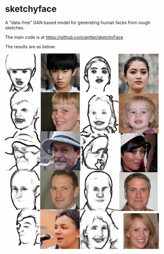 # sketchyface
A "data-free" GAN based model for generating human faces from rough sketches.

The main code is at https://github.com/antter/sketchyFace

The results are as below:

![image](https://github.com/BobbyZ04/sketchyface/blob/main/result.png)
